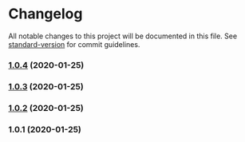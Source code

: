 # Changelog

All notable changes to this project will be documented in this file. See [standard-version](https://github.com/conventional-changelog/standard-version) for commit guidelines.

### [1.0.4](https://github.com/mamal72/react-optimistic-ui-hook/compare/v1.0.3...v1.0.4) (2020-01-25)

### [1.0.3](https://github.com/mamal72/react-optimistic-ui-hook/compare/v1.0.2...v1.0.3) (2020-01-25)

### [1.0.2](https://github.com/mamal72/react-optimistic-ui-hook/compare/v1.0.1...v1.0.2) (2020-01-25)

### 1.0.1 (2020-01-25)
